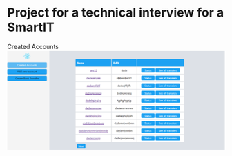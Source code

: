 # Project for a technical interview for a SmartIT

Created Accounts ![Created Accounts](./screenshots/created-accounts.png)

